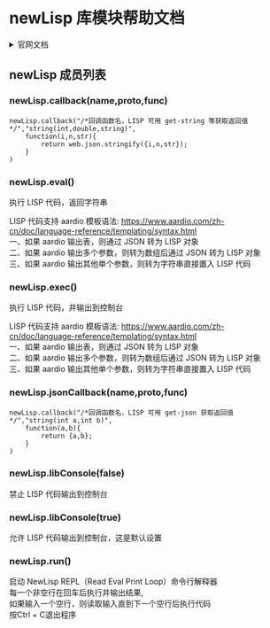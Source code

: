 # newLisp 库模块帮助文档


<details>  <summary>官网文档</summary>  <p>
http://www.newlisp.org/
http://www.newlisp.org/newlisp_manual.html
http://www.newlisp.org/CodePatterns-cn.html
</p></details>


<a id="newLisp"></a>
## newLisp 成员列表


<a id="newLisp.callback"></a>
### newLisp.callback(name,proto,func) 
 

```aardio
newLisp.callback("/*回调函数名，LISP 可用 get-string 等获取返回值*/","string(int,double,string)",  
	function(i,n,str){  
		return web.json.stringify({i,n,str});  
	}  
)
```



<a id="newLisp.eval"></a>
### newLisp.eval() 
 执行 LISP 代码，返回字符串  
  
LISP 代码支持 aardio 模板语法: https://www.aardio.com/zh-cn/doc/language-reference/templating/syntax.html   
一、如果 aardio 输出表，则通过 JSON 转为 LISP 对象  
二、如果 aardio 输出多个参数，则转为数组后通过 JSON 转为 LISP 对象  
三、如果 aardio 输出其他单个参数，则转为字符串直接置入 LISP 代码

<a id="newLisp.exec"></a>
### newLisp.exec() 
 执行 LISP 代码，并输出到控制台  
  
LISP 代码支持 aardio 模板语法: https://www.aardio.com/zh-cn/doc/language-reference/templating/syntax.html   
一、如果 aardio 输出表，则通过 JSON 转为 LISP 对象  
二、如果 aardio 输出多个参数，则转为数组后通过 JSON 转为 LISP 对象  
三、如果 aardio 输出其他单个参数，则转为字符串直接置入 LISP 代码

<a id="newLisp.jsonCallback"></a>
### newLisp.jsonCallback(name,proto,func) 
 

```aardio
newLisp.callback("/*回调函数名，LISP 可用 get-json 获取返回值*/","string(int a,int b)",  
	function(a,b){  
		return {a,b};  
	}  
)
```



<a id="newLisp.libConsole"></a>
### newLisp.libConsole(false) 
 禁止 LISP 代码输出到控制台

<a id="newLisp.libConsole"></a>
### newLisp.libConsole(true) 
 允许 LISP 代码输出到控制台，这是默认设置

<a id="newLisp.run"></a>
### newLisp.run() 
 启动 NewLisp REPL（Read Eval Print Loop）命令行解释器  
每一个非空行在回车后执行并输出结果,  
如果输入一个空行，则读取输入直到下一个空行后执行代码  
按Ctrl + C退出程序
